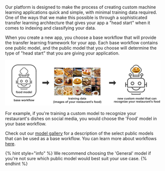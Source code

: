 Our platform is designed to make the process of creating custom machine learning applications quick and simple, with minimal training data required. One of the ways that we make this possible is through a sophisticated transfer learning architecture that gives your app a "head start" when it comes to indexing and classifying your data.

When you create a new app, you choose a base workflow that will provide the transfer learning framework for your app. Each base workflow contains one public model, and the public model that you choose will determine the type of "head start" that you are giving your application.

![image showing the edit app button on the Manage Application page](/images/base_workflow.jpg)

For example, if you're training a custom model to recognize your restaurant's dishes on social media, you would choose the 'Food' model in your base workflow.

Check out our [model gallery](https://www.clarifai.com/models) for a description of the select public models that can be used as a base workflow. You can learn more about workflows [here](https://docs.clarifai.com/main/api-guide/model/workflow/).

{% hint style="info" %}
We recommend choosing the 'General' model if you're not sure which public model would best suit your use case.
{% endhint %}
